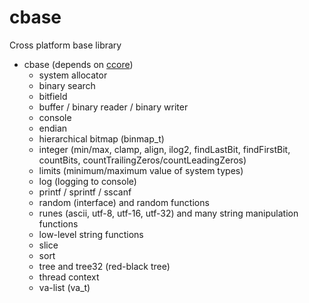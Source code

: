 # cbase

Cross platform base library

- cbase (depends on [ccore](https://github.com/jurgen-kluft/ccore))
  - system allocator
  - binary search
  - bitfield
  - buffer / binary reader / binary writer
  - console
  - endian
  - hierarchical bitmap (binmap_t)
  - integer (min/max, clamp, align, ilog2, findLastBit, findFirstBit, countBits, countTrailingZeros/countLeadingZeros)
  - limits (minimum/maximum value of system types)
  - log (logging to console)
  - printf / sprintf / sscanf
  - random (interface) and random functions
  - runes (ascii, utf-8, utf-16, utf-32) and many string manipulation functions
  - low-level string functions
  - slice
  - sort
  - tree and tree32 (red-black tree)
  - thread context
  - va-list (va_t)
